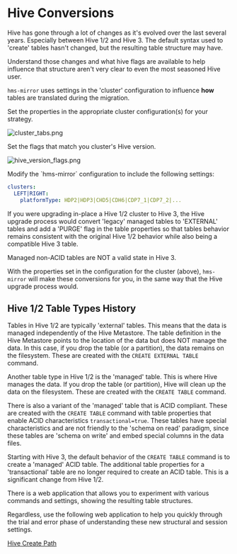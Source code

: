 # Hive Conversions

Hive has gone through a lot of changes as it's evolved over the last several years.
Especially between Hive 1/2 and Hive 3.  The default syntax used to 'create' tables
hasn't changed, but the resulting table structure may have.

Understand those changes and what hive flags are available to help influence that structure
aren't very clear to even the most seasoned Hive user.

`hms-mirror` uses settings in the 'cluster' configuration to influence **how** tables are translated
during the migration.

<tabs>
<tab id="webui" title="Web Interface">
Set the properties in the appropriate cluster configuration(s) for your strategy.

![cluster_tabs.png](cluster_tabs.png)

Set the flags that match you cluster's Hive version.

![hive_version_flags.png](hive_version_flags.png)

</tab>
<tab id="cli" title="CLI">
Modify the `hms-mirror` configuration to include the following settings:

``` yaml
clusters:
  LEFT|RIGHT:
    platformType: HDP2|HDP3|CHD5|CDH6|CDP7_1|CDP7_2|...
```
</tab>
</tabs>

If you were upgrading in-place a Hive 1/2 cluster to Hive 3, the Hive upgrade process would convert 'legacy' managed 
tables to 'EXTERNAL' tables and add a 'PURGE' flag in the table properties so that tables behavior remains 
consistent with the original Hive 1/2 behavior while also being a compatible Hive 3 table.

Managed non-ACID tables are NOT a valid state in Hive 3.  

With the properties set in the configuration for the cluster (above), `hms-mirror` will make these conversions for you, in the same way that the Hive upgrade process would.

## Hive 1/2 Table Types History

Tables in Hive 1/2 are typically 'external' tables.  This means that the data is managed independently
of the Hive Metastore.  The table definition in the Hive Metastore points to the location of the data but does NOT
manage the data.  In this case, if you drop the table (or a partition), the data remains on the filesystem. 
These are created with the `CREATE EXTERNAL TABLE` command.

Another table type in Hive 1/2 is the 'managed' table.  This is where Hive manages the data.  If you drop the table 
(or partition), Hive will clean up the data on the filesystem.  These are created with the `CREATE TABLE` command.

There is also a variant of the 'managed' table that is ACID compliant.  These are created with the `CREATE TABLE` 
command with table properties that enable ACID characteristics `transactional=true`.  These tables have special 
characteristics and are not friendly to the 'schema on read' paradigm, since these tables are 'schema on write' and 
embed special columns in the data files.

Starting with Hive 3, the default behavior of the `CREATE TABLE` command is to create a 'managed' ACID table.  The 
additional table properties for a 'transactional' table are no longer required to create an ACID table.  This is a
significant change from Hive 1/2.

There is a web application that allows you to experiment with various
commands and settings, showing the resulting table structures.

Regardless, use the following web application to help you quickly through the trial and error
phase of understanding these new structural and session settings.

[Hive Create Path](https://dstreev.github.io/hive/create_path.html)